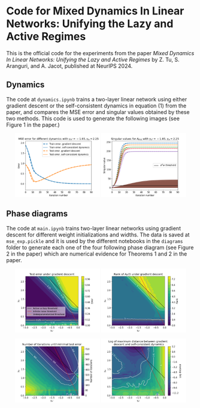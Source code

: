 # Code for Mixed Dynamics In Linear Networks: Unifying the Lazy and Active Regimes
This is the official code for the experiments from the paper _Mixed Dynamics In Linear Networks: Unifying the Lazy and Active Regimes_ by Z. Tu, S. Aranguri, and A. Jacot, published at NeurIPS 2024.

## Dynamics
The code at `dynamics.ipynb` trains a two-layer linear network using either gradient descent or the self-consistent dynamics in equation (1) from the paper, and compares the MSE error and singular values obtained by these two methods. This code is used to generate the following images (see Figure 1 in the paper.)

<p align="center">
  <img src="imgs/error.png" alt="Error" width="45%">
  <img src="imgs/active.png" alt="Active" width="45%">
</p>

## Phase diagrams
The code at `main.ipynb` trains two-layer linear networks using gradient descent for different weight initializations and widths. The data is saved at `mse_exp.pickle` and it is used by the different notebooks in the `diagrams` folder to generate each one of the four following phase diagram (see Figure 2 in the paper) which are numerical evidence for Theorems 1 and 2 in the paper.

<p align="center">
  <img src="imgs/error_heat.png" alt="Error" width="45%">
  <img src="imgs/rank.png" alt="Active" width="45%">
</p>
<p align="center">
  <img src="imgs/time.png" alt="Error" width="45%">
  <img src="imgs/dist.png" alt="Active" width="45%">
</p>
